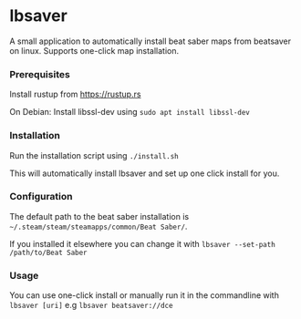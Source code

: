 # lbsaver
A small application to automatically install beat saber maps from beatsaver on linux. Supports one-click map installation.

### Prerequisites
Install rustup from https://rustup.rs

On Debian: Install libssl-dev using `sudo apt install libssl-dev`

### Installation
Run the installation script using `./install.sh`

This will automatically install lbsaver and set up one click install for you.

### Configuration

The default path to the beat saber installation is `~/.steam/steam/steamapps/common/Beat Saber/`.

If you installed it elsewhere you can change it with `lbsaver --set-path /path/to/Beat Saber`

### Usage
You can use one-click install or manually run it in the commandline with `lbsaver [uri]` e.g `lbsaver beatsaver://dce`
